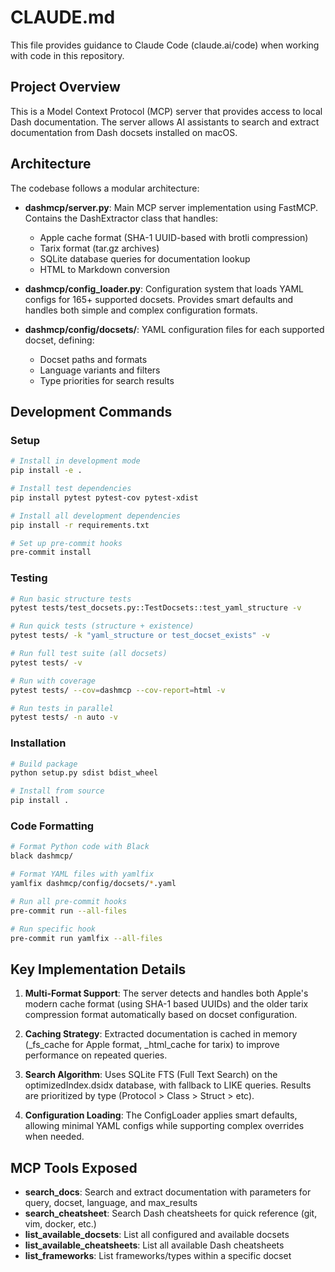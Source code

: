 # CLAUDE.md

This file provides guidance to Claude Code (claude.ai/code) when working with code in this repository.

## Project Overview

This is a Model Context Protocol (MCP) server that provides access to local Dash documentation. The server allows AI assistants to search and extract documentation from Dash docsets installed on macOS.

## Architecture

The codebase follows a modular architecture:

- **dashmcp/server.py**: Main MCP server implementation using FastMCP. Contains the DashExtractor class that handles:
  - Apple cache format (SHA-1 UUID-based with brotli compression)
  - Tarix format (tar.gz archives)
  - SQLite database queries for documentation lookup
  - HTML to Markdown conversion

- **dashmcp/config_loader.py**: Configuration system that loads YAML configs for 165+ supported docsets. Provides smart defaults and handles both simple and complex configuration formats.

- **dashmcp/config/docsets/**: YAML configuration files for each supported docset, defining:
  - Docset paths and formats
  - Language variants and filters
  - Type priorities for search results

## Development Commands

### Setup

```bash
# Install in development mode
pip install -e .

# Install test dependencies
pip install pytest pytest-cov pytest-xdist

# Install all development dependencies
pip install -r requirements.txt

# Set up pre-commit hooks
pre-commit install
```

### Testing

```bash
# Run basic structure tests
pytest tests/test_docsets.py::TestDocsets::test_yaml_structure -v

# Run quick tests (structure + existence)
pytest tests/ -k "yaml_structure or test_docset_exists" -v

# Run full test suite (all docsets)
pytest tests/ -v

# Run with coverage
pytest tests/ --cov=dashmcp --cov-report=html -v

# Run tests in parallel
pytest tests/ -n auto -v
```

### Installation

```bash
# Build package
python setup.py sdist bdist_wheel

# Install from source
pip install .
```

### Code Formatting

```bash
# Format Python code with Black
black dashmcp/

# Format YAML files with yamlfix
yamlfix dashmcp/config/docsets/*.yaml

# Run all pre-commit hooks
pre-commit run --all-files

# Run specific hook
pre-commit run yamlfix --all-files
```

## Key Implementation Details

1. **Multi-Format Support**: The server detects and handles both Apple's modern cache format (using SHA-1 based UUIDs) and the older tarix compression format automatically based on docset configuration.

2. **Caching Strategy**: Extracted documentation is cached in memory (_fs_cache for Apple format, _html_cache for tarix) to improve performance on repeated queries.

3. **Search Algorithm**: Uses SQLite FTS (Full Text Search) on the optimizedIndex.dsidx database, with fallback to LIKE queries. Results are prioritized by type (Protocol > Class > Struct > etc).

4. **Configuration Loading**: The ConfigLoader applies smart defaults, allowing minimal YAML configs while supporting complex overrides when needed.

## MCP Tools Exposed

- **search_docs**: Search and extract documentation with parameters for query, docset, language, and max_results
- **search_cheatsheet**: Search Dash cheatsheets for quick reference (git, vim, docker, etc.)
- **list_available_docsets**: List all configured and available docsets
- **list_available_cheatsheets**: List all available Dash cheatsheets
- **list_frameworks**: List frameworks/types within a specific docset
